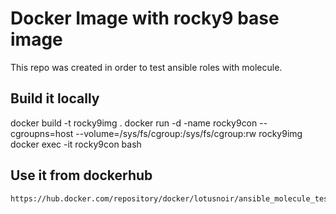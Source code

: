 # Docker Image with rocky9 base image 

This repo was created in order to test ansible roles with molecule.

## Build it locally

  docker build -t rocky9img .
  docker run -d -name rocky9con --cgroupns=host --volume=/sys/fs/cgroup:/sys/fs/cgroup:rw rocky9img
  docker exec -it rocky9con bash


## Use it from dockerhub

    https://hub.docker.com/repository/docker/lotusnoir/ansible_molecule_test_images:rocky9

